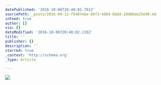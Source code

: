 ```yaml
---
datePublished: '2016-10-06T20:40:02.761Z'
sourcePath: _posts/2016-09-12-f5487e6e-0bf3-4884-bbdd-2dd86ae25e90.md
inFeed: true
author: []
via: {}
dateModified: '2016-10-06T20:40:02.226Z'
title: ''
publisher: {}
description: ''
starred: true
_context: 'http://schema.org'
_type: Article

---
```

![](https://the-grid-user-content.s3-us-west-2.amazonaws.com/1bb465ca-5253-48ba-b2cf-70d91cd4131e.jpg)